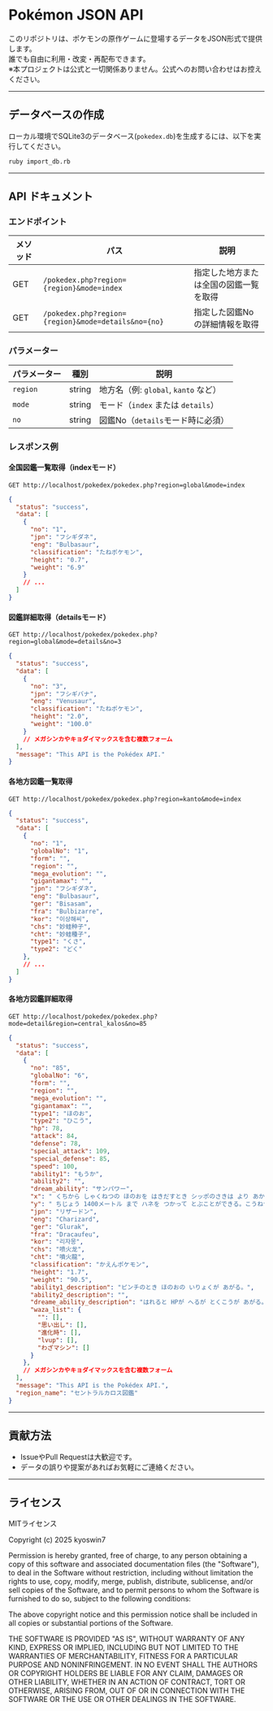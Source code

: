 # Pokémon JSON API

このリポジトリは、ポケモンの原作ゲームに登場するデータをJSON形式で提供します。  
誰でも自由に利用・改変・再配布できます。  
※本プロジェクトは公式と一切関係ありません。公式へのお問い合わせはお控えください。

---

## データベースの作成

ローカル環境でSQLite3のデータベース(`pokedex.db`)を生成するには、以下を実行してください。

```bash
ruby import_db.rb
```

---

## API ドキュメント

### エンドポイント

| メソッド | パス                                                           | 説明                               |
| -------- | -------------------------------------------------------------- | ---------------------------------- |
| GET      | `/pokedex.php?region={region}&mode=index`                      | 指定した地方または全国の図鑑一覧を取得 |
| GET      | `/pokedex.php?region={region}&mode=details&no={no}`            | 指定した図鑑Noの詳細情報を取得       |

### パラメーター

| パラメーター | 種別   | 説明                                                       |
| ------------ | ------ | ---------------------------------------------------------- |
| `region`     | string | 地方名（例: `global`, `kanto` など）                      |
| `mode`       | string | モード（`index` または `details`）                        |
| `no`         | string | 図鑑No（`details`モード時に必須）                         |

### レスポンス例

#### 全国図鑑一覧取得（indexモード）

```http
GET http://localhost/pokedex/pokedex.php?region=global&mode=index
```

```json
{
  "status": "success",
  "data": [
    {
      "no": "1",
      "jpn": "フシギダネ",
      "eng": "Bulbasaur",
      "classification": "たねポケモン",
      "height": "0.7",
      "weight": "6.9"
    }
    // ...
  ]
}
```

#### 図鑑詳細取得（detailsモード）

```http
GET http://localhost/pokedex/pokedex.php?region=global&mode=details&no=3
```

```json
{
  "status": "success",
  "data": [
    {
      "no": "3",
      "jpn": "フシギバナ",
      "eng": "Venusaur",
      "classification": "たねポケモン",
      "height": "2.0",
      "weight": "100.0"
    }
    // メガシンカやキョダイマックスを含む複数フォーム
  ],
  "message": "This API is the Pokédex API."
}
```

#### 各地方図鑑一覧取得

```http
GET http://localhost/pokedex/pokedex.php?region=kanto&mode=index
```

```json
{
  "status": "success",
  "data": [
    {
      "no": "1",
      "globalNo": "1",
      "form": "",
      "region": "",
      "mega_evolution": "",
      "gigantamax": "",
      "jpn": "フシギダネ",
      "eng": "Bulbasaur",
      "ger": "Bisasam",
      "fra": "Bulbizarre",
      "kor": "이상해씨",
      "chs": "妙蛙种子",
      "cht": "妙蛙種子",
      "type1": "くさ",
      "type2": "どく"
    },
    // ...
  ]
}
```

#### 各地方図鑑詳細取得

```http
GET http://localhost/pokedex/pokedex.php?mode=detail&region=central_kalos&no=85
```

```json
{
  "status": "success",
  "data": [
    {
      "no": "85",
      "globalNo": "6",
      "form": "",
      "region": "",
      "mega_evolution": "",
      "gigantamax": "",
      "type1": "ほのお",
      "type2": "ひこう",
      "hp": 78,
      "attack": 84,
      "defense": 78,
      "special_attack": 109,
      "special_defense": 85,
      "speed": 100,
      "ability1": "もうか",
      "ability2": "",
      "dream_ability": "サンパワー",
      "x": " くちから しゃくねつの ほのおを はきだすとき シッポのさきは より あかく はげしく もえあがる。",
      "y": " ちじょう 1400メートル まで ハネを つかって とぶことができる。こうねつの ほのおを はく。",
      "jpn": "リザードン",
      "eng": "Charizard",
      "ger": "Glurak",
      "fra": "Dracaufeu",
      "kor": "리자몽",
      "chs": "喷火龙",
      "cht": "噴火龍",
      "classification": "かえんポケモン",
      "height": "1.7",
      "weight": "90.5",
      "ability1_description": "ピンチのとき ほのおの いりょくが あがる。",
      "ability2_description": "",
      "dreame_ability_description": "はれると HPが へるが とくこうが あがる。",
      "waza_list": {
        "": [],
        "思い出し": [],
        "進化時": [],
        "lvup": [],
        "わざマシン": []
      }
    },
    // メガシンカやキョダイマックスを含む複数フォーム
  ],
  "message": "This API is the Pokédex API.",
  "region_name": "セントラルカロス図鑑"
}
```

---

## 貢献方法

- IssueやPull Requestは大歓迎です。
- データの誤りや提案があればお気軽にご連絡ください。

---

## ライセンス

MITライセンス

Copyright (c) 2025 kyoswin7

Permission is hereby granted, free of charge, to any person obtaining a copy
of this software and associated documentation files (the "Software"), to deal
in the Software without restriction, including without limitation the rights
to use, copy, modify, merge, publish, distribute, sublicense, and/or sell
copies of the Software, and to permit persons to whom the Software is
furnished to do so, subject to the following conditions:

The above copyright notice and this permission notice shall be included in all
copies or substantial portions of the Software.

THE SOFTWARE IS PROVIDED "AS IS", WITHOUT WARRANTY OF ANY KIND, EXPRESS OR
IMPLIED, INCLUDING BUT NOT LIMITED TO THE WARRANTIES OF MERCHANTABILITY,
FITNESS FOR A PARTICULAR PURPOSE AND NONINFRINGEMENT. IN NO EVENT SHALL THE
AUTHORS OR COPYRIGHT HOLDERS BE LIABLE FOR ANY CLAIM, DAMAGES OR OTHER
LIABILITY, WHETHER IN AN ACTION OF CONTRACT, TORT OR OTHERWISE, ARISING FROM,
OUT OF OR IN CONNECTION WITH THE SOFTWARE OR THE USE OR OTHER DEALINGS IN THE
SOFTWARE.
